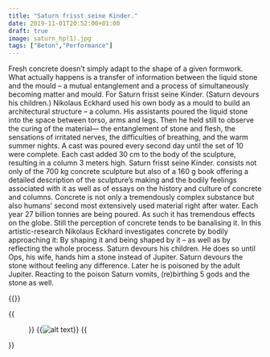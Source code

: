 ```yaml
---
title: "Saturn frisst seine Kinder."
date: 2019-11-01T20:52:00+01:00
draft: true
image: saturn_hp(1).jpg
tags: ["Beton","Performance"]
---
```


Fresh concrete doesn’t simply adapt to the shape of a given formwork. What actually happens is a transfer of information between the liquid stone and the mould – a mutual entanglement and a process of simultaneously becoming matter and mould. For Saturn frisst seine Kinder. (Saturn devours his children.) Nikolaus Eckhard used his own body as a mould to build an architectural structure – a column. His assistants poured the liquid stone into the space between torso, arms and legs. Then he held still to observe the curing of the material— the entanglement of stone and flesh, the sensations of irritated nerves, the difficulties of breathing, and the warm summer nights. A cast was poured every second day until the set of 10 were complete. Each cast added 30 cm to the body of the sculpture, resulting in a column 3 meters high. 
Saturn frisst seine Kinder. consists not only of the 700 kg concrete sculpture but also of a 160 g book offering a detailed description of the sculpture’s making and the bodily feelings associated with it as well as of essays on the history and culture of concrete and columns. Concrete is not only a tremendously complex substance but also humans’ second most extensively used material right after water. Each year 27 billion tonnes are being poured. As such it has tremendous effects on the globe. Still the perception of concrete tends to be banalising it. In this artistic-research Nikolaus Eckhard investigates concrete by bodily approaching it: By shaping it and being shaped by it – as well as by reflecting the whole process.
Saturn devours his children. He does so until Ops, his wife, hands him a stone instead of Jupiter. Saturn devours the stone without feeling any difference. Later he is poisoned by the adult Jupiter. Reacting to the poison Saturn vomits, (re)birthing 5 gods and the stone as well.


{{<space>}}

{{<figure figcaption="foto Oliver Modosch" >}}
  {{<img src="saturn_hp(1)" alt="alt text" >}}
{{</figure >}}